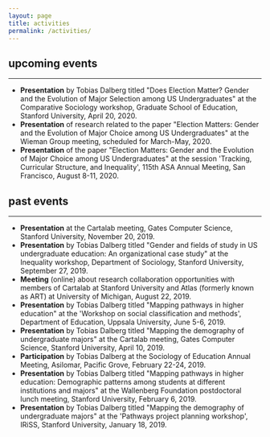 ```yaml
---
layout: page
title: activities
permalink: /activities/
---
```


## upcoming events
___

- **Presentation** by Tobias Dalberg titled "Does Election Matter? Gender and the Evolution of Major Selection among US Undergraduates" at the Comparative Sociology workshop, Graduate School of Education, Stanford University, April 20, 2020.
- **Presentation** of research related to the paper "Election Matters: Gender and the Evolution of Major Choice among US Undergraduates" at the Wieman Group meeting, scheduled for March-May, 2020.
- **Presentation** of the paper "Election Matters: Gender and the Evolution of Major Choice among US Undergraduates" at the session 'Tracking, Curricular Structure, and Inequality', 115th ASA Annual Meeting, San Francisco, August 8-11, 2020.

## past events
___

- **Presentation** at the Cartalab meeting, Gates Computer Science, Stanford University, November 20, 2019.
- **Presentation** by Tobias Dalberg titled "Gender and fields of study in US undergraduate education: An organizational case study" at the Inequality workshop, Department of Sociology, Stanford University, September 27, 2019.
- **Meeting** (online) about research collaboration opportunities with members of Cartalab at Stanford University and Atlas (formerly known as ART) at University of Michigan, August 22, 2019.
- **Presentation** by Tobias Dalberg titled "Mapping pathways in higher education" at the 'Workshop on social classification and methods', Department of Education, Uppsala University, June 5-6, 2019.
- **Presentation** by Tobias Dalberg titled "Mapping the demography of undergraduate majors" at the Cartalab meeting, Gates Computer Science, Stanford University, April 10, 2019.
- **Participation** by Tobias Dalberg at the Sociology of Education Annual Meeting, Asilomar, Pacific Grove, February 22-24, 2019.
- **Presentation** by Tobias Dalberg titled "Mapping pathways in higher education: Demographic patterns among students at different institutions and majors" at the Wallenberg Foundation postdoctoral lunch meeting, Stanford University, February 6, 2019.
- **Presentation** by Tobias Dalberg titled "Mapping the demography of undergraduate majors" at the 'Pathways project planning workshop', IRiSS, Stanford University, January 18, 2019.
